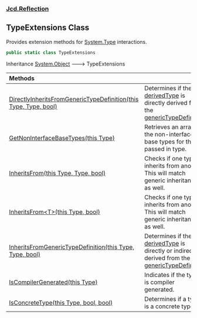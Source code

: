### [Jcd.Reflection](Jcd.Reflection.md 'Jcd.Reflection')

## TypeExtensions Class

Provides extension methods for [System.Type](https://docs.microsoft.com/en-us/dotnet/api/System.Type 'System.Type')
interactions.

```csharp
public static class TypeExtensions
```

Inheritance [System.Object](https://docs.microsoft.com/en-us/dotnet/api/System.Object 'System.Object') &#129106;
TypeExtensions

| Methods                                                                                                                                                                                                                                                               |                                                                                                                                                                                                                                                                                                                                                                                                                                                                                                                                                                                                                                                                                                                                                                                    |
|:----------------------------------------------------------------------------------------------------------------------------------------------------------------------------------------------------------------------------------------------------------------------|:-----------------------------------------------------------------------------------------------------------------------------------------------------------------------------------------------------------------------------------------------------------------------------------------------------------------------------------------------------------------------------------------------------------------------------------------------------------------------------------------------------------------------------------------------------------------------------------------------------------------------------------------------------------------------------------------------------------------------------------------------------------------------------------|
| [DirectlyInheritsFromGenericTypeDefinition(this Type, Type, bool)](TypeExtensions.DirectlyInheritsFromGenericTypeDefinition.qE66oTVx3GVuaGUl6VtNHQ.md 'Jcd.Reflection.TypeExtensions.DirectlyInheritsFromGenericTypeDefinition(this System.Type, System.Type, bool)') | Determines if the [derivedType](TypeExtensions.DirectlyInheritsFromGenericTypeDefinition.qE66oTVx3GVuaGUl6VtNHQ.md#Jcd.Reflection.TypeExtensions.DirectlyInheritsFromGenericTypeDefinition(thisSystem.Type,System.Type,bool).derivedType 'Jcd.Reflection.TypeExtensions.DirectlyInheritsFromGenericTypeDefinition(this System.Type, System.Type, bool).derivedType') is directly derived from the [genericTypeDefinition](TypeExtensions.DirectlyInheritsFromGenericTypeDefinition.qE66oTVx3GVuaGUl6VtNHQ.md#Jcd.Reflection.TypeExtensions.DirectlyInheritsFromGenericTypeDefinition(thisSystem.Type,System.Type,bool).genericTypeDefinition 'Jcd.Reflection.TypeExtensions.DirectlyInheritsFromGenericTypeDefinition(this System.Type, System.Type, bool).genericTypeDefinition') |
| [GetNonInterfaceBaseTypes(this Type)](TypeExtensions.GetNonInterfaceBaseTypes.bUYcIc1TONbS+3R/MdEb3w.md 'Jcd.Reflection.TypeExtensions.GetNonInterfaceBaseTypes(this System.Type)')                                                                                   | Retrieves an array of the non-interface base types for the passed in type.                                                                                                                                                                                                                                                                                                                                                                                                                                                                                                                                                                                                                                                                                                         |
| [InheritsFrom(this Type, Type, bool)](TypeExtensions.InheritsFrom.prelIE42SzV2rQdsVlEfJA.md 'Jcd.Reflection.TypeExtensions.InheritsFrom(this System.Type, System.Type, bool)')                                                                                        | Checks if one type inherits from another. This will match generic inheritance as well.                                                                                                                                                                                                                                                                                                                                                                                                                                                                                                                                                                                                                                                                                             |
| [InheritsFrom&lt;T&gt;(this Type, bool)](TypeExtensions.InheritsFrom.GrrQVxFfg2eFPCO42Wu2Sg.md 'Jcd.Reflection.TypeExtensions.InheritsFrom<T>(this System.Type, bool)')                                                                                               | Checks if one type inherits from another. This will match generic inheritance as well.                                                                                                                                                                                                                                                                                                                                                                                                                                                                                                                                                                                                                                                                                             |
| [InheritsFromGenericTypeDefinition(this Type, Type, bool)](TypeExtensions.InheritsFromGenericTypeDefinition.mHC/Sebww6wWdgzeBrkOyA.md 'Jcd.Reflection.TypeExtensions.InheritsFromGenericTypeDefinition(this System.Type, System.Type, bool)')                         | Determines if the [derivedType](TypeExtensions.InheritsFromGenericTypeDefinition.mHC/Sebww6wWdgzeBrkOyA.md#Jcd.Reflection.TypeExtensions.InheritsFromGenericTypeDefinition(thisSystem.Type,System.Type,bool).derivedType 'Jcd.Reflection.TypeExtensions.InheritsFromGenericTypeDefinition(this System.Type, System.Type, bool).derivedType') is directly or indirectly derived from the [genericTypeDefinition](TypeExtensions.InheritsFromGenericTypeDefinition.mHC/Sebww6wWdgzeBrkOyA.md#Jcd.Reflection.TypeExtensions.InheritsFromGenericTypeDefinition(thisSystem.Type,System.Type,bool).genericTypeDefinition 'Jcd.Reflection.TypeExtensions.InheritsFromGenericTypeDefinition(this System.Type, System.Type, bool).genericTypeDefinition')                                   |
| [IsCompilerGenerated(this Type)](TypeExtensions.IsCompilerGenerated.HWQbjqnr9k6+Xy16mYGcIg.md 'Jcd.Reflection.TypeExtensions.IsCompilerGenerated(this System.Type)')                                                                                                  | Indicates if the type is compiler generated.                                                                                                                                                                                                                                                                                                                                                                                                                                                                                                                                                                                                                                                                                                                                       |
| [IsConcreteType(this Type, bool, bool)](TypeExtensions.IsConcreteType.1h2NXdJ28cgUto9XcgSuDA.md 'Jcd.Reflection.TypeExtensions.IsConcreteType(this System.Type, bool, bool)')                                                                                         | Determines if a type is a concrete type.                                                                                                                                                                                                                                                                                                                                                                                                                                                                                                                                                                                                                                                                                                                                           |
